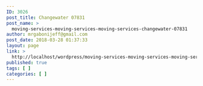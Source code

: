 ```yaml
---
ID: 3026
post_title: Changewater 07831
post_name: >
  moving-services-moving-services-moving-services-changewater-07831
author: mrgabonijeff@gmail.com
post_date: 2018-03-28 01:37:33
layout: page
link: >
  http://localhost/wordpress/moving-services-moving-services-moving-services-changewater-07831/
published: true
tags: [ ]
categories: [ ]
---
```

